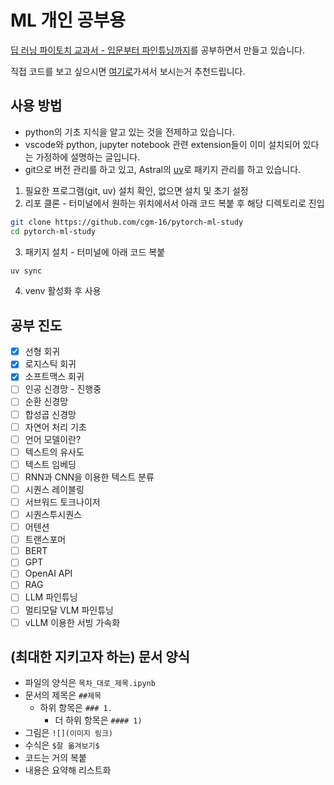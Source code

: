 # ML 개인 공부용

[딥 러닝 파이토치 교과서 - 입문부터 파인튜닝까지](https://wikidocs.net/book/2788)를 공부하면서 만들고 있습니다.

직접 코드를 보고 싶으시면 [여기로](https://github.com/ukairia777/pytorch-nlp-tutorial)가셔서 보시는거 추천드립니다.

## 사용 방법

- python의 기초 지식을 알고 있는 것을 전제하고 있습니다.
- vscode와 python, jupyter notebook 관련 extension들이 이미 설치되어 있다는 가정하에 설명하는 글입니다.
- git으로 버전 관리를 하고 있고, Astral의 [uv](https://github.com/astral-sh/uv?tab=readme-ov-file)로 패키지 관리를 하고 있습니다.

1. 필요한 프로그램(git, uv) 설치 확인, 없으면 설치 및 초기 설정
2. 리포 클론 - 터미널에서 원하는 위치에서서 아래 코드 복붙 후 해당 디렉토리로 진입
``` bash
git clone https://github.com/cgm-16/pytorch-ml-study
cd pytorch-ml-study
```
3. 패키지 설치 - 터미널에 아래 코드 복붙
``` bash
uv sync
```
4. venv 활성화 후 사용

## 공부 진도

- [x] 선형 회귀
- [x] 로지스틱 회귀
- [x] 소프트맥스 회귀
- [ ] 인공 신경망 - 진행중
- [ ] 순환 신경망
- [ ] 합성곱 신경망
- [ ] 자연어 처리 기초
- [ ] 언어 모델이란?
- [ ] 텍스트의 유사도
- [ ] 텍스트 임베딩
- [ ] RNN과 CNN을 이용한 텍스트 분류
- [ ] 시퀀스 레이블링
- [ ] 서브워드 토크나이저
- [ ] 시퀀스투시퀀스
- [ ] 어텐션
- [ ] 트랜스포머
- [ ] BERT
- [ ] GPT
- [ ] OpenAI API
- [ ] RAG
- [ ] LLM 파인튜닝
- [ ] 멀티모달 VLM 파인튜닝
- [ ] vLLM 이용한 서빙 가속화

## (최대한 지키고자 하는) 문서 양식

- 파일의 양식은 `목차_대로_제목.ipynb`
- 문서의 제목은 `##제목`
  - 하위 항목은 `### 1.`
    - 더 하위 항목은 `#### 1)`
- 그림은 `![](이미지 링크)`
- 수식은 `$잘 옮겨보기$`
- 코드는 거의 복붙
- 내용은 요약해 리스트화
